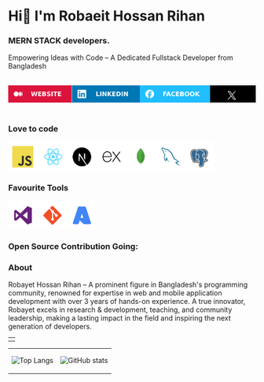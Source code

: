 # Hi👋 I'm Robaeit Hossan Rihan
### MERN STACK developers.
Empowering Ideas with Code – A Dedicated Fullstack Developer from Bangladesh

<br>

<div style="display:flex">
  <a href="https://robaeit-hossan-rihan.blogspot.com/"> <img src="assets/WEBSITE.svg" alt="" height="35px" width="auto"></a>
  <a href="https://www.linkedin.com/in/robaeit-hossan-rihan"> <img src="assets/LINKEDIN.svg" alt="" height="35px" width="auto"></a>
  <a href="https://www.facebook.com/robaeit.hossan2"><img src="assets/FACEBOOK.svg" alt="" height="35px" width="auto"></a>
  <a href="https://www.x.com/robaeit"><img src="assets/TWITTER.svg" alt="" height="35px" width="auto"></a>
</div>
<br>

### Love to code

<div style="display:flex">
  <img alt="" height="60px" width="60px"   src="assets/tech/JavaScript.svg"/>
  <img alt="" height="60px" width="60px"   src="assets/tech/React.svg"/>
  <!-- <img alt="" height="60px" width="60px"   src="assets/tech/Vue.js.svg"/> -->
  <img alt="" height="60px" width="60px"   src="assets/tech/Next.js.svg"/>
  <img alt="" height="60px" width="60px"   src="assets/tech/Express.svg"/>
  <img alt="" height="60px" width="60px"   src="assets/tech/MongoDB.svg"/>
  <!-- <img alt="" height="60px" width="60px"   src="assets/tech/PHP.svg"/> -->
  <!-- <img alt="" height="60px" width="60px"   src="assets/tech/Laravel.svg"/> -->
  <img alt="" height="60px" width="60px"   src="assets/tech/MySQL.svg"/>
  <!-- <img alt="" height="60px" width="60px"   src="assets/tech/Dart.svg"/> -->
  <!-- <img alt="" height="60px" width="60px"   src="assets/tech/Flutter.svg"/> -->
  <!-- <img alt="" height="60px" width="60px"   src="assets/tech/NET.svg"/> -->
  <!-- <img alt="" height="60px" width="60px"   src="assets/tech/MicrosoftSQLServer.svg"/> -->
  <img alt="" height="60px" width="60px"   src="assets/tech/PostgresSQL.svg"/>
</div>

### Favourite Tools

<div style="display:flex">
<!-- <img alt="" height="60px" width="60px"  src="assets/tech/WebStorm.svg" /> -->
<!-- <img alt="" height="60px" width="60px"  src="assets/tech/PhpStorm.svg" /> -->
<img alt="" height="60px" width="60px"  src="assets/tech/VisualStudio.svg" />
<!-- <img alt="" height="60px" width="60px"  src="assets/tech/AndroidStudio.svg" /> -->
<img alt="" height="60px" width="60px"  src="assets/tech/Git.svg" />
<img alt="" height="60px" width="60px"  src="assets/tech/Azure.svg" />
</div>

###  Open Source Contribution Going:

<table>
<tbody>
<tr>
<td>
<div style="cursor:pointer"  href="https://github.com/robaeit-hossan">
</div>
</td>

</tr>

### About
Robayet Hossan Rihan – A prominent figure in Bangladesh's programming community, renowned for expertise in web and mobile application development with over 3 years of hands-on experience. A true innovator, Robayet excels in research & development, teaching, and community leadership, making a lasting impact in the field and inspiring the next generation of developers.

<table>
<tbody>

<tr>
<td>

![Top Langs](https://github-readme-stats.vercel.app/api/top-langs/?username=robaeit-hossan&layout=donut&theme=dark)

</td>

<td>

![GitHub stats](https://github-readme-stats.vercel.app/api?username=robaeit-hossan&show_icons=true&theme=dark)

</td>
</tr>

</tbody>
</table>

